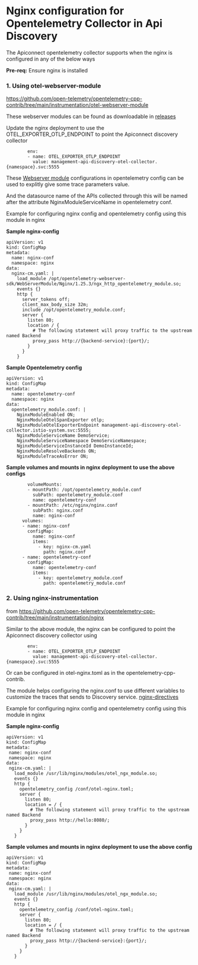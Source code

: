 # Nginx configuration for Opentelemetry Collector in Api Discovery

The Apiconnect opentelemetry collector supports when the nginx is configured in any of the below ways

**Pre-req:** Ensure nginx is installed 

### 1. Using otel-webserver-module
https://github.com/open-telemetry/opentelemetry-cpp-contrib/tree/main/instrumentation/otel-webserver-module

These webserver modules can be found as downloadable in [releases](https://github.com/open-telemetry/opentelemetry-cpp-contrib/releases)

Update the nginx deployment to use the OTEL_EXPORTER_OTLP_ENDPOINT to point the Apiconnect discovery collector
```
        env:
        - name: OTEL_EXPORTER_OTLP_ENDPOINT
          value: management-api-discovery-otel-collector.{namespace}.svc:5555
```

These [Webserver module](https://github.com/open-telemetry/opentelemetry-cpp-contrib/tree/main/instrumentation/otel-webserver-module#configuration-1) configurations in opentelemetry config can be used to explitly give some trace parameters value.

And the datasource name of the APIs collected through this will be named after the attribute NginxModuleServiceName in opentelemetry conf.

Example for configuring nginx config and opentelemetry config using this module in nginx

**Sample nginx-config**

```
apiVersion: v1
kind: ConfigMap
metadata:
  name: nginx-conf
  namespace: nginx
data:
  nginx-cm.yaml: |
    load_module /opt/opentelemetry-webserver-sdk/WebServerModule/Nginx/1.25.3/ngx_http_opentelemetry_module.so;
    events {}
    http {
      server_tokens off;
      client_max_body_size 32m;
      include /opt/opentelemetry_module.conf;
      server {
        listen 80;
        location / {
          # The following statement will proxy traffic to the upstream named Backend
          proxy_pass http://{backend-service}:{port}/;
        }
      }
    }
```

**Sample Opentelemetry config**

```
apiVersion: v1
kind: ConfigMap
metadata:
  name: opentelemetry-conf
  namespace: nginx
data:
  opentelemetry_module.conf: |
    NginxModuleEnabled ON;
    NginxModuleOtelSpanExporter otlp;
    NginxModuleOtelExporterEndpoint management-api-discovery-otel-collector.istio-system.svc:5555;
    NginxModuleServiceName DemoService;
    NginxModuleServiceNamespace DemoServiceNamespace;
    NginxModuleServiceInstanceId DemoInstanceId;
    NginxModuleResolveBackends ON;
    NginxModuleTraceAsError ON;
```
**Sample volumes and mounts in nginx deployment to use the above configs**

```
        volumeMounts:
        - mountPath: /opt/opentelemetry_module.conf
          subPath: opentelemetry_module.conf
          name: opentelemetry-conf
        - mountPath: /etc/nginx/nginx.conf
          subPath: nginx.conf
          name: nginx-conf			  
      volumes:
      - name: nginx-conf
        configMap:
          name: nginx-conf
          items:
            - key: nginx-cm.yaml
              path: nginx.conf
      - name: opentelemetry-conf
        configMap:
          name: opentelemetry-conf
          items:
            - key: opentelemetry_module.conf
              path: opentelemetry_module.conf	
```



### 2. Using nginx-instrumentation 
from https://github.com/open-telemetry/opentelemetry-cpp-contrib/tree/main/instrumentation/nginx

Similar to the above module, the nginx can be configured to point the Apiconnect discovery collector using
```
        env:
        - name: OTEL_EXPORTER_OTLP_ENDPOINT
          value: management-api-discovery-otel-collector.{namespace}.svc:5555
```
Or can be configured in otel-nginx.toml as in the opentelemetry-cpp-contrib. 

The module helps configuring the nginx.conf to use different variables to customize the traces that sends to Discovery service. [nginx-directives](https://github.com/open-telemetry/opentelemetry-cpp-contrib/tree/main/instrumentation/nginx#nginx-directives)

Example for configuring nginx config and opentelemetry config using this module in nginx

**Sample nginx-config**

```
apiVersion: v1
kind: ConfigMap
metadata:
 name: nginx-conf
 namespace: nginx
data:
 nginx-cm.yaml: |
   load_module /usr/lib/nginx/modules/otel_ngx_module.so;
   events {}
   http {
     opentelemetry_config /conf/otel-nginx.toml;
     server {
       listen 80;
       location = / {
         # The following statement will proxy traffic to the upstream named Backend
         proxy_pass http://hello:8080/;
       }
     }
   }
```

**Sample volumes and mounts in nginx deployment to use the above config**

```
apiVersion: v1
kind: ConfigMap
metadata:
 name: nginx-conf
 namespace: nginx
data:
 nginx-cm.yaml: |
   load_module /usr/lib/nginx/modules/otel_ngx_module.so;
   events {}
   http {
     opentelemetry_config /conf/otel-nginx.toml;
     server {
       listen 80;
       location = / {
         # The following statement will proxy traffic to the upstream named Backend
         proxy_pass http://{backend-service}:{port}/;
       }
     }
   }
```
